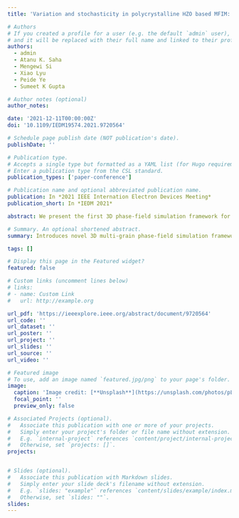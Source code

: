 ```yaml
---
title: 'Variation and stochasticity in polycrystalline HZO based MFIM: Grain-growth coupled 3D phase field model based analysis'

# Authors
# If you created a profile for a user (e.g. the default `admin` user), write the username (folder name) here
# and it will be replaced with their full name and linked to their profile.
authors:
  - admin
  - Atanu K. Saha
  - Mengewi Si
  - Xiao Lyu
  - Peide Ye
  - Sumeet K Gupta

# Author notes (optional)
author_notes:

date: '2021-12-11T00:00:00Z'
doi: '10.1109/IEDM19574.2021.9720564'

# Schedule page publish date (NOT publication's date).
publishDate: ''

# Publication type.
# Accepts a single type but formatted as a YAML list (for Hugo requirements).
# Enter a publication type from the CSL standard.
publication_types: ['paper-conference']

# Publication name and optional abbreviated publication name.
publication: In *2021 IEEE Internation Electron Devices Meeting*
publication_short: In *IEDM 2021*

abstract: We present the first 3D phase-field simulation framework for ferroelectric (FE) Hf1−xZrxO2 (HZO) based MFIM stack that self-consistently couples grain-growth, multi-domain (MD) polarization ( P ) switching and electrostatics. Based on 3D grain-growth models, time-dependent Ginzburg-Landau (TDGL) equations and Poisson's equations, our framework captures the effects of polycrystalline grain size/shape distribution and inter- and intra-grain domain interactions. Using our model, we first analyze the implication of multi-domain P -switching in a single grain signifying the correlation of different macroscopic properties with respect to the crystal angle. Then we analyze, how the F -switching in one grain affects the P -switching in the neighboring grains. Next, we focus on the P -switching in a multi-grain scenario and analyze the sample-to-sample variations and cycle-to-cycle stochasticity in a small area FE sample. Finally, we show how FE thickness scaling (from 7nm to 3nm) can reduce variation and stochasticity in an MFIM stack by approximately 30%.

# Summary. An optional shortened abstract.
summary: Introduces novel 3D multi-grain phase-field simulation framework for ferroelectric HZO based MFIM stacks unveiling insights into domain interactions, stocastic behavior and device-to-device variations and highlighting the potential thickness scaling benifits.

tags: []

# Display this page in the Featured widget?
featured: false

# Custom links (uncomment lines below)
# links:
# - name: Custom Link
#   url: http://example.org

url_pdf: 'https://ieeexplore.ieee.org/abstract/document/9720564'
url_code: ''
url_dataset: ''
url_poster: ''
url_project: ''
url_slides: ''
url_source: ''
url_video: ''

# Featured image
# To use, add an image named `featured.jpg/png` to your page's folder.
image:
  caption: 'Image credit: [**Unsplash**](https://unsplash.com/photos/pLCdAaMFLTE)'
  focal_point: ''
  preview_only: false

# Associated Projects (optional).
#   Associate this publication with one or more of your projects.
#   Simply enter your project's folder or file name without extension.
#   E.g. `internal-project` references `content/project/internal-project/index.md`.
#   Otherwise, set `projects: []`.
projects:


# Slides (optional).
#   Associate this publication with Markdown slides.
#   Simply enter your slide deck's filename without extension.
#   E.g. `slides: "example"` references `content/slides/example/index.md`.
#   Otherwise, set `slides: ""`.
slides: 
---
```


<!-- {{% callout note %}}
Click the _Cite_ button above to demo the feature to enable visitors to import publication metadata into their reference management software.
{{% /callout %}}

{{% callout note %}}
Create your slides in Markdown - click the _Slides_ button to check out the example.
{{% /callout %}} -->

<!-- Add the publication's **full text** or **supplementary notes** here. You can use rich formatting such as including [code, math, and images](https://wowchemy.com/docs/content/writing-markdown-latex/). -->
